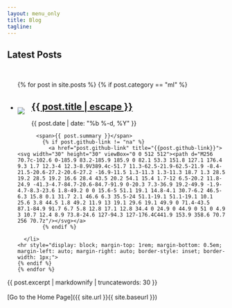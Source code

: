```yaml
---
layout: menu_only
title: Blog
tagline: 
---
```


<h2>Latest Posts</h2>

<div>&nbsp;</div>
<ul class="post-list">
    {% for post in site.posts %}
    {% if post.category == "ml" %}
      <li>
          <p style="float: left; margin-right: 1rem"><img src="/images/post_title_imgs_thumbs/{{ post.img_post }}"></p>
          <p>
              <h2><a class="post-link" href="{{ post.url | relative_url }}" title="{{ post.title }}">{{ post.title | escape }}</a></h2>
              <span class="post-meta">{{ post.date | date: "%b %-d, %Y" }}</span>
           </p>

          <span>{{ post.summary }}</span>
            {% if post.github-link != "na" %}
              <a href="post.github-link" title="{{post.github-link}}"><svg width="30" height="30" viewBox="0 0 512 512"><path d="M256 70.7c-102.6 0-185.9 83.2-185.9 185.9 0 82.1 53.3 151.8 127.1 176.4 9.3 1.7 12.3-4 12.3-8.9V389.4c-51.7 11.3-62.5-21.9-62.5-21.9 -8.4-21.5-20.6-27.2-20.6-27.2 -16.9-11.5 1.3-11.3 1.3-11.3 18.7 1.3 28.5 19.2 28.5 19.2 16.6 28.4 43.5 20.2 54.1 15.4 1.7-12 6.5-20.2 11.8-24.9 -41.3-4.7-84.7-20.6-84.7-91.9 0-20.3 7.3-36.9 19.2-49.9 -1.9-4.7-8.3-23.6 1.8-49.2 0 0 15.6-5 51.1 19.1 14.8-4.1 30.7-6.2 46.5-6.3 15.8 0.1 31.7 2.1 46.6 6.3 35.5-24 51.1-19.1 51.1-19.1 10.1 25.6 3.8 44.5 1.8 49.2 11.9 13 19.1 29.6 19.1 49.9 0 71.4-43.5 87.1-84.9 91.7 6.7 5.8 12.8 17.1 12.8 34.4 0 24.9 0 44.9 0 51 0 4.9 3 10.7 12.4 8.9 73.8-24.6 127-94.3 127-176.4C441.9 153.9 358.6 70.7 256 70.7z"/></svg></a>
            {% endif %}
       
      </li>
    <hr style="display: block; margin-top: 1rem; margin-bottom: 0.5em; margin-left: auto; margin-right: auto; border-style: inset; border-width: 1px;"> 
    {% endif %}
    {% endfor %}
</ul>

<span>{{ post.excerpt | markdownify | truncatewords: 30 }}</span>
<br><br>
[Go to the Home Page]({{ site.url }}{{ site.baseurl }})
